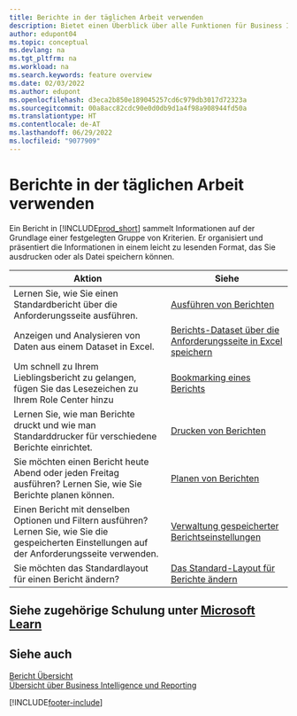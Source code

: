 ```yaml
---
title: Berichte in der täglichen Arbeit verwenden
description: Bietet einen Überblick über alle Funktionen für Business Intelligence und Reporting, die in Business Central unterstützt werden.
author: edupont04
ms.topic: conceptual
ms.devlang: na
ms.tgt_pltfrm: na
ms.workload: na
ms.search.keywords: feature overview
ms.date: 02/03/2022
ms.author: edupont
ms.openlocfilehash: d3eca2b850e189045257cd6c979db3017d72323a
ms.sourcegitcommit: 00a8acc82cdc90e0d0db9d1a4f98a908944fd50a
ms.translationtype: HT
ms.contentlocale: de-AT
ms.lasthandoff: 06/29/2022
ms.locfileid: "9077909"
---
```

# <a name="use-reports-in-daily-work"></a>Berichte in der täglichen Arbeit verwenden

Ein Bericht in [!INCLUDE[prod_short](includes/prod_short.md)] sammelt Informationen auf der Grundlage einer festgelegten Gruppe von Kriterien. Er organisiert und präsentiert die Informationen in einem leicht zu lesenden Format, das Sie ausdrucken oder als Datei speichern können.  

| Aktion | Siehe |
| --- | --- |
| Lernen Sie, wie Sie einen Standardbericht über die Anforderungsseite ausführen. | [Ausführen von Berichten](ui-work-report.md) |
| Anzeigen und Analysieren von Daten aus einem Dataset in Excel. | [Berichts-Dataset über die Anforderungsseite in Excel speichern](/dynamics365-release-plan/2021wave1/smb/dynamics365-business-central/save-report-dataset-excel-request-page) |
| Um schnell zu Ihrem Lieblingsbericht zu gelangen, fügen Sie das Lesezeichen zu Ihrem Role Center hinzu | [Bookmarking eines Berichts](ui-bookmarks.md) |
| Lernen Sie, wie man Berichte druckt und wie man Standarddrucker für verschiedene Berichte einrichtet. | [Drucken von Berichten](ui-specify-printer-selection-reports.md#default) |
| Sie möchten einen Bericht heute Abend oder jeden Freitag ausführen? Lernen Sie, wie Sie Berichte planen können. | [Planen von Berichten](ui-work-report.md#ScheduleReport) |
| Einen Bericht mit denselben Optionen und Filtern ausführen? Lernen Sie, wie Sie die gespeicherten Einstellungen auf der Anforderungsseite verwenden. | [Verwaltung gespeicherter Berichtseinstellungen](reports-saving-reusing-settings.md)|
| Sie möchten das Standardlayout für einen Bericht ändern? | [Das Standard-Layout für Berichte ändern](ui-how-change-layout-currently-used-report.md) |

## <a name="see-related-training-at-microsoft-learn"></a>Siehe zugehörige Schulung unter [Microsoft Learn](/learn/paths/setup-reporting-dynamics-365-business-central/)

## <a name="see-also"></a>Siehe auch 

[Bericht Übersicht](reports-available-reports.md)  
[Übersicht über Business Intelligence und Reporting](ui-work-report.md)


[!INCLUDE[footer-include](includes/footer-banner.md)]